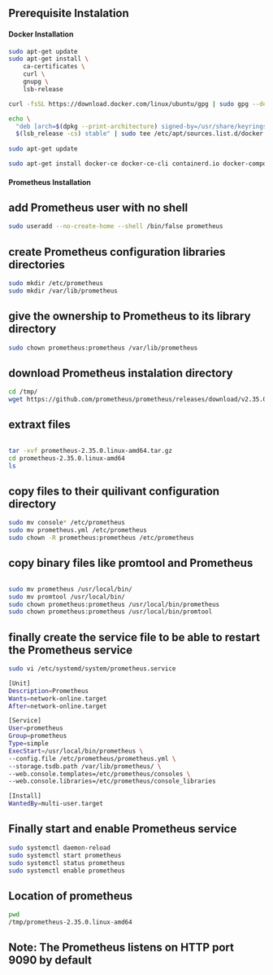 ## Prerequisite Instalation

#### Docker Installation

``` bash
sudo apt-get update
sudo apt-get install \
    ca-certificates \
    curl \
    gnupg \
    lsb-release

curl -fsSL https://download.docker.com/linux/ubuntu/gpg | sudo gpg --dearmor -o /usr/share/keyrings/docker-archive-keyring.gpg

echo \
  "deb [arch=$(dpkg --print-architecture) signed-by=/usr/share/keyrings/docker-archive-keyring.gpg] https://download.docker.com/linux/ubuntu \
  $(lsb_release -cs) stable" | sudo tee /etc/apt/sources.list.d/docker.list > /dev/null
  
sudo apt-get update

sudo apt-get install docker-ce docker-ce-cli containerd.io docker-compose-plugin

```

#### Prometheus Installation

## add Prometheus user with no shell
``` bash
sudo useradd --no-create-home --shell /bin/false prometheus
```
## create Prometheus configuration libraries directories
``` bash
sudo mkdir /etc/prometheus
sudo mkdir /var/lib/prometheus
```
## give the ownership to Prometheus to its library directory
``` bash
sudo chown prometheus:prometheus /var/lib/prometheus
```
## download Prometheus instalation directory
``` bash
cd /tmp/
wget https://github.com/prometheus/prometheus/releases/download/v2.35.0/prometheus-2.35.0.linux-amd64.tar.gz
```
## extraxt files
``` bash

tar -xvf prometheus-2.35.0.linux-amd64.tar.gz
cd prometheus-2.35.0.linux-amd64
ls

```
## copy files to their quilivant configuration directory
``` bash
sudo mv console* /etc/prometheus
sudo mv prometheus.yml /etc/prometheus
sudo chown -R prometheus:prometheus /etc/prometheus

```

## copy binary files like promtool and Prometheus

``` bash

sudo mv prometheus /usr/local/bin/
sudo mv promtool /usr/local/bin/
sudo chown prometheus:prometheus /usr/local/bin/prometheus
sudo chown prometheus:prometheus /usr/local/bin/promtool
```
## finally create the service file to be able to restart the Prometheus service
``` bash
sudo vi /etc/systemd/system/prometheus.service
```
``` bash
[Unit]
Description=Prometheus
Wants=network-online.target
After=network-online.target

[Service]
User=prometheus
Group=prometheus
Type=simple
ExecStart=/usr/local/bin/prometheus \
--config.file /etc/prometheus/prometheus.yml \
--storage.tsdb.path /var/lib/prometheus/ \
--web.console.templates=/etc/prometheus/consoles \
--web.console.libraries=/etc/prometheus/console_libraries

[Install]
WantedBy=multi-user.target
```

## Finally start and enable Prometheus service

``` bash
sudo systemctl daemon-reload
sudo systemctl start prometheus
sudo systemctl status prometheus
sudo systemctl enable prometheus
```

## Location of prometheus
``` bash
pwd
/tmp/prometheus-2.35.0.linux-amd64
```
## Note: The Prometheus listens on HTTP port 9090 by default

